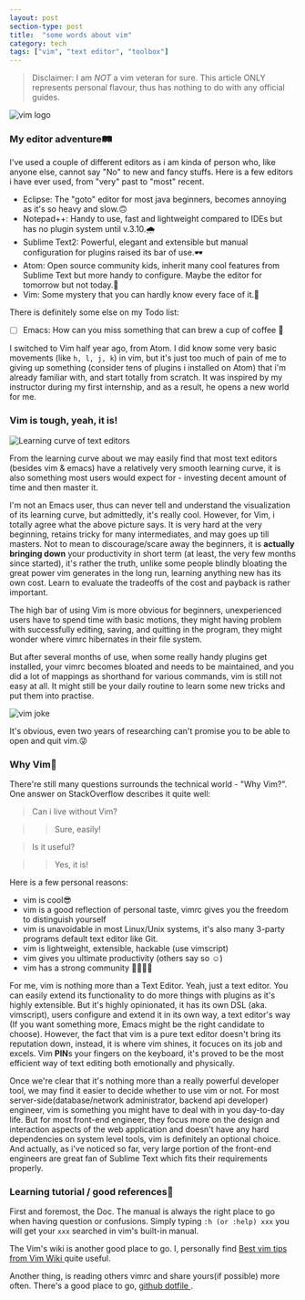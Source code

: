 ```yaml
---
layout: post
section-type: post
title:  "some words about vim"
category: tech
tags: ["vim", "text editor", "toolbox"]
---
```


> Disclaimer: I am *NOT* a vim veteran for sure. This article ONLY represents personal flavour, thus has nothing to do with any official guides.

![ vim logo ](https://cdn-images-1.medium.com/max/605/1*_BWVJB2JzuuzyxGxm6XWQQ.png)

### My editor adventure🛤

I've used a couple of different editors as i am kinda of person who, like anyone else, cannot say "No" to new and fancy stuffs. Here is a few editors i have ever used, from "very" past to "most" recent.

- Eclipse: The "goto" editor for most java beginners, becomes annoying as it's so heavy and slow.🙃
- Notepad++: Handy to use, fast and lightweight compared to IDEs but has no plugin system until v.3.10.🌧
- Sublime Text2: Powerful, elegant and extensible but manual configuration for plugins raised its bar of use.🕶
- Atom: Open source community kids, inherit many cool features from Sublime Text but more handy to configure. Maybe the editor for tomorrow but not today.🚀
- Vim: Some mystery that you can hardly know every face of it.🌌

There is definitely some else on my Todo list:

- [ ] Emacs: How can you miss something that can brew a cup of coffee 🍵

I switched to Vim half year ago, from Atom. I did know some very basic movements (like `h, l, j, k`) in vim, but it's just too much of pain of me to giving up something (consider tens of plugins i installed on Atom) that i'm already familiar with, and start totally from scratch. It was inspired by my instructor during my first internship, and as a result, he opens a new world for me.

### Vim is tough, yeah, it is!
![ Learning curve of text editors ](http://unix.rulez.org/~calver/pictures/curves.jpg)

From the learning curve about we may easily find that most text editors (besides vim & emacs) have a relatively very smooth learning curve, it is also something most users would expect for - investing decent amount of time and then master it.

I'm not an Emacs user, thus can never tell and understand the visualization of its learning curve, but admittedly, it's really cool. However, for Vim, i totally agree what the above picture says. It is very hard at the very beginning, retains tricky for many intermediates, and may goes up till masters. Not to mean to discourage/scare away the beginners, it is **actually bringing down** your productivity in short term (at least, the very few months since started), it's rather the truth, unlike some people blindly bloating the great power vim generates in the long run, learning anything new has its own cost. Learn to evaluate the tradeoffs of the cost and payback is rather important.

The high bar of using Vim is more obvious for beginners, unexperienced users have to spend time with basic motions, they might having problem with successfully editing, saving, and quitting in the program, they might wonder where vimrc hibernates in their file system.

But after several months of use, when some really handy plugins get installed, your vimrc becomes bloated and needs to be maintained, and you did a lot of mappings as shorthand for various commands, vim is still not easy at all. It might still be your daily routine to learn some new tricks and put them into practise.

![ vim joke ](https://i.imgur.com/VOe71EA.png)

It's obvious, even two years of researching can't promise you to be able to open and quit vim.😜


### Why Vim🤔
There're still many questions surrounds the technical world - "Why Vim?". One answer on StackOverflow describes it quite well:

> Can i live without Vim?

>> Sure, easily!

> Is it useful?

>> Yes, it is!

Here is a few personal reasons:

- vim is cool😎
- vim is a good reflection of personal taste, vimrc gives you the freedom to distinguish yourself
- vim is unavoidable in most Linux/Unix systems, it's also many 3-party programs default text editor like Git.
- vim is lightweight, extensible, hackable (use vimscript)
- vim gives you ultimate productivity (others say so ☺️)
- vim has a strong community 👲👳👮👷

For me, vim is nothing more than a Text Editor. Yeah, just a text editor. You can easily extend its functionality to do more things with plugins as it's highly extensible. But it's highly opinionated, it has its own DSL (aka. vimscript), users configure and extend it in its own way, a text editor's way (If you want something more, Emacs might be the right candidate to choose). However, the fact that vim is a pure text editor doesn't bring its reputation down, instead, it is where vim shines, it focuces on its job and excels. Vim **PIN**s your fingers on the keyboard, it's proved to be the most efficient way of text editing both emotionally and physically.

Once we're clear that it's nothing more than a really powerful developer tool, we may find it easier to decide whether to use vim or not. For most server-side(database/network administrator, backend api developer) engineer, vim is something you might have to deal with in you day-to-day life. But for most front-end engineer, they focus more on the design and interaction aspects of the web application and doesn't have any hard dependencies on system level tools, vim is definitely an optional choice. And actually, as i've noticed so far, very large portion of the front-end engineers are great fan of Sublime Text which fits their requirements properly.

### Learning tutorial / good references📙

First and foremost, the Doc. The manual is always the right place to go when having question or confusions. Simply typing `:h (or :help) xxx` you will get your `xxx` searched in vim's built-in manual.

The Vim's wiki is another good place to go. I, personally find [ Best vim tips from Vim Wiki ](http://vim.wikia.com/wiki/Best_Vim_Tips) quite useful.

Another thing, is reading others vimrc and share yours(if possible) more often. There's a good place to go, [ github dotfile ](http://dotfiles.github.io).
